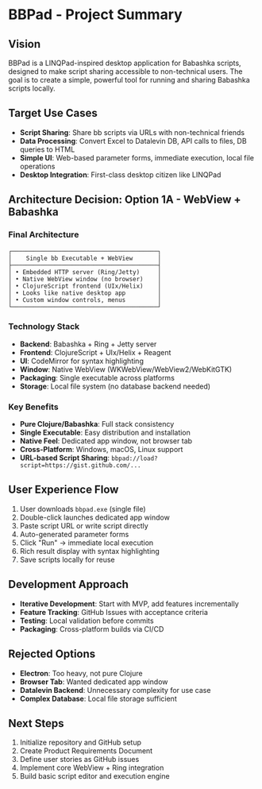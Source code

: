 # BBPad - Project Summary

## Vision
BBPad is a LINQPad-inspired desktop application for Babashka scripts, designed to make script sharing accessible to non-technical users. The goal is to create a simple, powerful tool for running and sharing Babashka scripts locally.

## Target Use Cases
- **Script Sharing**: Share bb scripts via URLs with non-technical friends
- **Data Processing**: Convert Excel to Datalevin DB, API calls to files, DB queries to HTML
- **Simple UI**: Web-based parameter forms, immediate execution, local file operations
- **Desktop Integration**: First-class desktop citizen like LINQPad

## Architecture Decision: Option 1A - WebView + Babashka

### Final Architecture
```
┌─────────────────────────────────────────┐
│    Single bb Executable + WebView       │
├─────────────────────────────────────────┤
│ • Embedded HTTP server (Ring/Jetty)     │
│ • Native WebView window (no browser)    │
│ • ClojureScript frontend (UIx/Helix)    │
│ • Looks like native desktop app         │
│ • Custom window controls, menus         │
└─────────────────────────────────────────┘
```

### Technology Stack
- **Backend**: Babashka + Ring + Jetty server
- **Frontend**: ClojureScript + UIx/Helix + Reagent
- **UI**: CodeMirror for syntax highlighting
- **Window**: Native WebView (WKWebView/WebView2/WebKitGTK)
- **Packaging**: Single executable across platforms
- **Storage**: Local file system (no database backend needed)

### Key Benefits
- **Pure Clojure/Babashka**: Full stack consistency
- **Single Executable**: Easy distribution and installation
- **Native Feel**: Dedicated app window, not browser tab
- **Cross-Platform**: Windows, macOS, Linux support
- **URL-based Script Sharing**: `bbpad://load?script=https://gist.github.com/...`

## User Experience Flow
1. User downloads `bbpad.exe` (single file)
2. Double-click launches dedicated app window
3. Paste script URL or write script directly
4. Auto-generated parameter forms
5. Click "Run" → immediate local execution
6. Rich result display with syntax highlighting
7. Save scripts locally for reuse

## Development Approach
- **Iterative Development**: Start with MVP, add features incrementally
- **Feature Tracking**: GitHub Issues with acceptance criteria
- **Testing**: Local validation before commits
- **Packaging**: Cross-platform builds via CI/CD

## Rejected Options
- **Electron**: Too heavy, not pure Clojure
- **Browser Tab**: Wanted dedicated app window
- **Datalevin Backend**: Unnecessary complexity for use case
- **Complex Database**: Local file storage sufficient

## Next Steps
1. Initialize repository and GitHub setup
2. Create Product Requirements Document
3. Define user stories as GitHub issues
4. Implement core WebView + Ring integration
5. Build basic script editor and execution engine